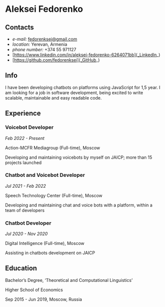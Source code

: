 # Aleksei Fedorenko

## Contacts
  * _e-mail:_ fedorenksei@gmail.com
  * _location:_ Yerevan, Armenia
  * _phone number:_ +374 55 971127
  * [https://www.linkedin.com/in/aleksei-fedorenko-6264071bb](_LinkedIn_)
  * [https://github.com/fedorenksei](_GitHub_)

## Info
I have been developing chatbots on platforms using JavaScript for 1,5 year.
I am looking for a job in software development, being excited to write scalable, maintainable and easy readable code.

## Experience

### Voicebot Developer
_Feb 2022 - Present_

Action-MCFR Mediagroup (Full-time), Moscow

Developing and maintaining voicebots by myself on JAICP; more than 15 projects launched


### Chatbot and Voicebot Developer
_Jul 2021 - Feb 2022_

Speech Technology Center (Full-time), Moscow

Developing and maintaining chat and voice bots with a platform, within a team of developers

### Chatbot Developer
_Jul 2020 - Nov 2020_

Digital Intelligence (Full-time), Moscow

Assisting in chatbots development on JAICP


## Education

Bachelor’s Degree, ‘Theoretical and Computational Linguistics’

Higher School of Economics

Sep 2015 - Jun 2019, Moscow, Russia
